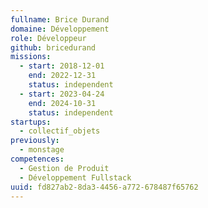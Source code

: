 ```yaml
---
fullname: Brice Durand
domaine: Développement
role: Développeur
github: bricedurand
missions:
  - start: 2018-12-01
    end: 2022-12-31
    status: independent
  - start: 2023-04-24
    end: 2024-10-31
    status: independent
startups:
  - collectif_objets
previously:
  - monstage
competences:
  - Gestion de Produit
  - Développement Fullstack
uuid: fd827ab2-8da3-4456-a772-678487f65762
---
```


